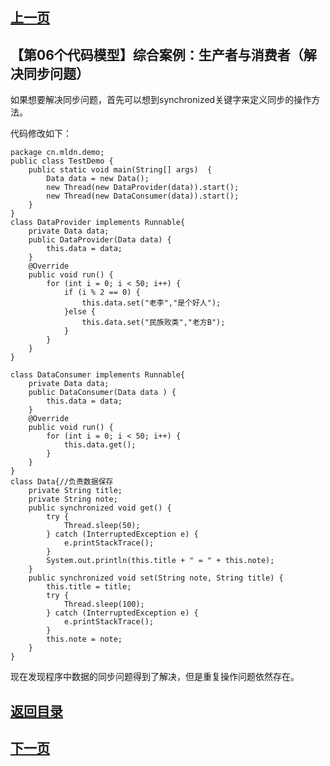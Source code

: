 ## [上一页](course37)
## 【第06个代码模型】综合案例：生产者与消费者（解决同步问题）

如果想要解决同步问题，首先可以想到synchronized关键字来定义同步的操作方法。

代码修改如下：

	package cn.mldn.demo;
	public class TestDemo {
		public static void main(String[] args)  {
			Data data = new Data();
			new Thread(new DataProvider(data)).start();
			new Thread(new DataConsumer(data)).start();
		}
	}
	class DataProvider implements Runnable{
		private Data data;
		public DataProvider(Data data) {
			this.data = data;
		}
		@Override
		public void run() {
			for (int i = 0; i < 50; i++) {
				if (i % 2 == 0) {
					this.data.set("老李","是个好人");
				}else {
					this.data.set("民族败类","老方B");
				}
			}
		}
	}
	
	class DataConsumer implements Runnable{
		private Data data;
		public DataConsumer(Data data ) {
			this.data = data;
		}
		@Override
		public void run() {
			for (int i = 0; i < 50; i++) {
				this.data.get();
			}
		}
	}
	class Data{//负责数据保存
		private String title;
		private String note;
		public synchronized void get() {
			try {
				Thread.sleep(50);
			} catch (InterruptedException e) {
				e.printStackTrace();
			}
			System.out.println(this.title + " = " + this.note);
		}
		public synchronized void set(String note, String title) {
			this.title = title;
			try {
				Thread.sleep(100);
			} catch (InterruptedException e) {
				e.printStackTrace();
			}
			this.note = note;	
		}
	}

现在发现程序中数据的同步问题得到了解决，但是重复操作问题依然存在。



## [返回目录](https://wuchengcheng110120.github.io/aliyunjava3/list)
## [下一页](course39)
